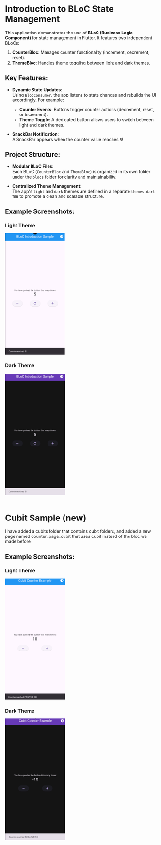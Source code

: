 # Introduction to BLoC State Management

This application demonstrates the use of **BLoC (Business Logic Component)** for state management in Flutter. It features two independent BLoCs:

1. **CounterBloc**: Manages counter functionality (increment, decrement, reset).
2. **ThemeBloc**: Handles theme toggling between light and dark themes.

## Key Features:
- **Dynamic State Updates**:  
  Using `BlocConsumer`, the app listens to state changes and rebuilds the UI accordingly. For example:
  - **Counter Events**: Buttons trigger counter actions (decrement, reset, or increment).
  - **Theme Toggle**: A dedicated button allows users to switch between light and dark themes.
  
- **SnackBar Notification**:  
  A SnackBar appears when the counter value reaches `5`!

## Project Structure:
- **Modular BLoC Files**:  
  Each BLoC (`CounterBloc` and `ThemeBloc`) is organized in its own folder under the `blocs` folder for clarity and maintainability.

- **Centralized Theme Management**:  
  The app's `light` and `dark` themes are defined in a separate `themes.dart` file to promote a clean and scalable structure.

## Example Screenshots:

### Light Theme  
<img src="r1-image.png" alt="Light Theme" height="400">

### Dark Theme  
<img src="r2-image.png" alt="Dark Theme" height="400">

<br>
<br>

# Cubit Sample (new)

I have added a cubits folder that contains cubit folders, and added a new page named counter_page_cubit that uses cubit instead of the bloc we made before

## Example Screenshots:

### Light Theme  
<img src="r11-image.png" alt="Light Theme" height="400">

### Dark Theme  
<img src="r22-image.png" alt="Dark Theme" height="400">